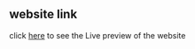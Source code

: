## website link
click [here](https://firebase-auth-exercise.vercel.app/) to see the Live preview of the website
